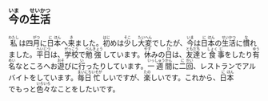 ## <ruby>今<rt>いま</rt>の<rt></rt>生<rt>せい</rt>活<rt>かつ</rt></ruby>

<ruby>私<rt>わたし</rt>は<rt></rt>四<rt></rt>月<rt>がつ</rt>に<rt></rt>日<rt>に</rt>本<rt>ほん</rt>へ<rt></rt>来<rt>き</rt>ました。<rt></rt>初<rt>はじ</rt>めは<rt></rt>少<rt>そこ</rt>し<rt></rt>大<rt>たい</rt>変<rt>へん</rt>でしたが、<rt></rt>今<rt>いま</rt>は<rt></rt>日<rt>に</rt>本<rt>ほん</rt>の<rt></rt>生<rt>せい</rt>活<rt>かつ</rt>に<rt></rt>慣<rt>な</rt>れました。<rt></rt>平<rt>へい</rt>日<rt>じつ</rt>は、<rt></rt>学校<rt>がっこう</rt>で<rt></rt>勉<rt>べん</rt>強<rt>きょう</rt>しています。<rt></rt>休<rt>やす</rt>みの<rt></rt>日<rt>ひ</rt>は、<rt></rt>友<rt>とも</rt>達<rt>だち</rt>と<rt></rt>食<rt>しょく</rt>事<rt>じ</rt>をしたり<rt></rt>有<rt>ゆう</rt>名<rt>めい</rt>なところへお<rt></rt>遊<rt>おそ</rt>びに<rt></rt>行<rt>い</rt>ったりしています。<rt></rt>一<rt>いっ</rt>週<rt>しゅう</rt>間<rt>かん</rt>に<rt></rt>二<rt>に</rt>回<rt>かい</rt>、レストランでアルバイトをしています。<rt></rt>毎<rt>まい</rt>日<rt>にち</rt>忙<rt>いそが</rt>しいですが、<rt></rt>楽<rt>たの</rt>しいです。これから、<rt></rt>日<rt>に</rt>本<rt>ほん</rt>でもっと<rt></rt>色<rt>いろ</rt>々<rt>いろ</rt>なことをしたいです。</ruby>